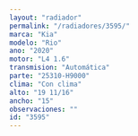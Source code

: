 ```yaml
---
layout: "radiador"
permalink: "/radiadores/3595/"
marca: "Kia"
modelo: "Rio"
ano: "2020"
motor: "L4 1.6"
transmision: "Automática"
parte: "25310-H9000"
clima: "Con clima"
alto: "19 11/16"
ancho: "15"
observaciones: ""
id: "3595"
---
```


